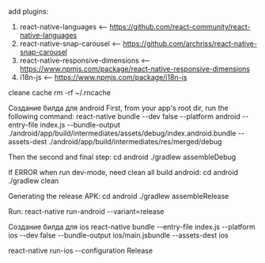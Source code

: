 add plugins: 

1) react-native-languages <-- https://github.com/react-community/react-native-languages
2) react-native-snap-carousel <-- https://github.com/archriss/react-native-snap-carousel
3) react-native-responsive-dimensions <-- https://www.npmjs.com/package/react-native-responsive-dimensions
4) i18n-js <-- https://www.npmjs.com/package/i18n-js

cleane cache rm -rf ~/.rncache

Создание билда для android
First, from your app's root dir, run the following command:
react-native bundle --dev false --platform android --entry-file index.js --bundle-output ./android/app/build/intermediates/assets/debug/index.android.bundle --assets-dest ./android/app/build/intermediates/res/merged/debug

Then the second and final step:
cd android ./gradlew assembleDebug

If ERROR when run dev-mode, need clean all build android:
cd android ./gradlew clean

Generating the release APK:
cd android ./gradlew assembleRelease

Run: react-native run-android --variant=release

Создание билда для ios
react-native bundle --entry-file index.js --platform ios --dev false --bundle-output ios/main.jsbundle --assets-dest ios

react-native run-ios --configuration Release